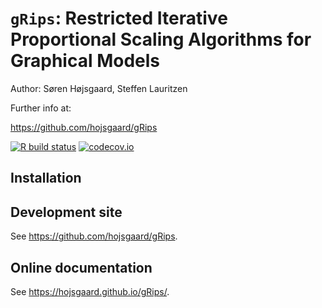 
<!-- README.md is generated from README.Rmd. Please edit only README.Rmd! -->

# `gRips`: Restricted Iterative Proportional Scaling Algorithms for Graphical Models

Author: Søren Højsgaard, Steffen Lauritzen

Further info at:

<https://github.com/hojsgaard/gRips>

<!-- badges: start -->

[![R build
status](https://github.com/r-cas/caracas/workflows/R-CMD-check/badge.svg)](https://github.com/r-cas/caracas/actions)
[![codecov.io](https://codecov.io/gh/r-cas/caracas/branch/master/graphs/badge.svg)](https://app.codecov.io/gh/r-cas/caracas?branch=master)
<!-- badges: end -->

## Installation

## Development site

See <https://github.com/hojsgaard/gRips>.

## Online documentation

See <https://hojsgaard.github.io/gRips/>.
